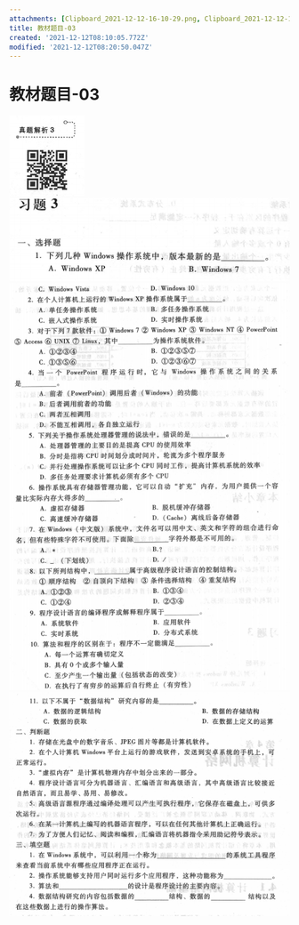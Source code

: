 ```yaml
---
attachments: [Clipboard_2021-12-12-16-10-29.png, Clipboard_2021-12-12-16-10-36.png, Clipboard_2021-12-12-16-10-47.png, Clipboard_2021-12-12-16-11-15.png]
title: 教材题目-03
created: '2021-12-12T08:10:05.772Z'
modified: '2021-12-12T08:20:50.047Z'
---
```


# 教材题目-03
![](../attachments/Clipboard_2021-12-12-16-10-29.png)
![](../attachments/Clipboard_2021-12-12-16-10-36.png)
![](../attachments/Clipboard_2021-12-12-16-10-47.png)
![](../attachments/Clipboard_2021-12-12-16-11-15.png)
